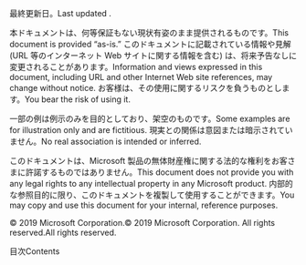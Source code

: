 <!-- This file contains localizable strings used in generating the custom PDF. Do not use as an include file in any web content. -->
<!-- content for PDF copyright page -->

<span data-ttu-id="4feaa-101">最終更新日。</span><span class="sxs-lookup"><span data-stu-id="4feaa-101">Last updated .</span></span>

<span data-ttu-id="4feaa-102">本ドキュメントは、何等保証もない現状有姿のまま提供されるものです。</span><span class="sxs-lookup"><span data-stu-id="4feaa-102">This document is provided “as-is.”</span></span> <span data-ttu-id="4feaa-103">このドキュメントに記載されている情報や見解 (URL 等のインターネット Web サイトに関する情報を含む) は、将来予告なしに変更されることがあります。</span><span class="sxs-lookup"><span data-stu-id="4feaa-103">Information and views expressed in this document, including URL and other Internet Web site references, may change without notice.</span></span> <span data-ttu-id="4feaa-104">お客様は、その使用に関するリスクを負うものとします。</span><span class="sxs-lookup"><span data-stu-id="4feaa-104">You bear the risk of using it.</span></span>

<span data-ttu-id="4feaa-105">一部の例は例示のみを目的としており、架空のものです。</span><span class="sxs-lookup"><span data-stu-id="4feaa-105">Some examples are for illustration only and are fictitious.</span></span> <span data-ttu-id="4feaa-106">現実との関係は意図または暗示されていません。</span><span class="sxs-lookup"><span data-stu-id="4feaa-106">No real association is intended or inferred.</span></span> 

<span data-ttu-id="4feaa-107">このドキュメントは、Microsoft 製品の無体財産権に関する法的な権利をお客さまに許諾するものではありません。</span><span class="sxs-lookup"><span data-stu-id="4feaa-107">This document does not provide you with any legal rights to any intellectual property in any Microsoft product.</span></span> <span data-ttu-id="4feaa-108">内部的な参照目的に限り、このドキュメントを複製して使用することができます。</span><span class="sxs-lookup"><span data-stu-id="4feaa-108">You may copy and use this document for your internal, reference purposes.</span></span> 

<span data-ttu-id="4feaa-109">© 2019 Microsoft Corporation.</span><span class="sxs-lookup"><span data-stu-id="4feaa-109">© 2019 Microsoft Corporation.</span></span> <span data-ttu-id="4feaa-110">All rights reserved.</span><span class="sxs-lookup"><span data-stu-id="4feaa-110">All rights reserved.</span></span> 

<!-- string for PDF contents heading -->

<span data-ttu-id="4feaa-111">目次</span><span class="sxs-lookup"><span data-stu-id="4feaa-111">Contents</span></span>
